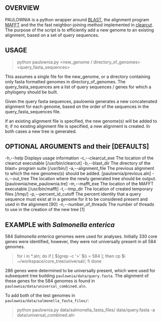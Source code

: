 ## OVERVIEW

PAULOWNIA is a python wrapper around [BLAST](http://blast.ncbi.nlm.nih.gov/Blast.cgi), the alignment program [MAFFT](http://mafft.cbrc.jp/alignment/software/) and the the fast neighbor-joining method implemented in [clearcut](http://bioinformatics.hungry.com/clearcut/). The purpose of the script is to efficiently add a new genome to an existing alignment, based on a set of query sequences. 

## USAGE

> python paulownia.py \<new_genome / directory_of_genomes\> \<query_fasta_sequences\>

This assumes a single file for the new_genome, or a directory containing only fasta formatted genomes in directory_of_genomes. The query_fasta_sequences are a list of query sequences / genes for which a phylogeny should be built.

Given the query fasta sequences, paulownia generates a new concatenated alignment for each genome, based on the order of the sequences in the query_fasta_sequences file.

If an existing alignment file is specified, the new genome(s) will be added to it; if no existing alignment file is specified, a new alignment is created. In both cases a new tree is generated.

## OPTIONAL ARGUMENTS and their [DEFAULTS]

-h,--help               Displays usage information
-c,--clearcut_exe       The location of the clearcut executable [/usr/bin/clearcut]
-b,--blast_dir          The directory of the blast+ program suite [/usr/bin/]
-a,--alignment_file     The previous alignment to which the new genomes(s) should be added. [paulownia/previous.aln]
-o,--out_tree           The location where the newly generated tree should be output. [paulownia/new_paulownia.tre]
-m,--mafft_exe          The location of the MAFFT executable [/usr/bin/mafft]
-t,--tmp_dir            The location of created temporary files [/tmp/]
-p,--percent_id_cutoff  The percent identity that a query sequence must exist at in a genome for it to be considered present and used in the alignment [90]
-n,--number_of_threads  The number of threads to use in the creation of the new tree [1]

## EXAMPLE with *Salmonella enterica*
584 *Salmonella enterica* genomes were used for analyses. Initially 330 core genes were identified, however, they were not universally present in all 584 genomes.

> for i in *.aln; do if [ $(grep -c '>' $i) = 584 ]; then cp $i ~/workspace/core_tree/universal/; fi done

286 genes were determined to be universally present, which were used for subsequent tree building `paulownia/data/query.fasta`. The alignment of these genes for the 584 genomes is found in `paulownia/data/universal_combined.aln`.

To add both of the test genomes in `paulownia/data/salmonella_fasta_files/`:

>python paulownia.py data/salmonella_fasta_files/ data/query.fasta -a data/universal_combined.aln






